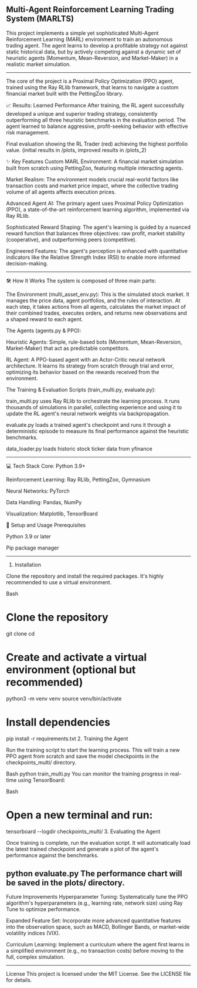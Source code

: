 Multi-Agent Reinforcement Learning Trading System (MARLTS)
-------------------------------------------------------------

This project implements a simple yet sophisticated Multi-Agent Reinforcement Learning (MARL) environment to train an autonomous trading agent. The agent learns to develop a profitable strategy not against static historical data, but by actively competing against a dynamic set of heuristic agents (Momentum, Mean-Reversion, and Market-Maker) in a realistic market simulation.

-------------------------------------------------------------
The core of the project is a Proximal Policy Optimization (PPO) agent, trained using the Ray RLlib framework, that learns to navigate a custom financial market built with the PettingZoo library.

📈 Results: Learned Performance
After training, the RL agent successfully developed a unique and superior trading strategy, consistently outperforming all three heuristic benchmarks in the evaluation period. The agent learned to balance aggressive, profit-seeking behavior with effective risk management.

Final evaluation showing the RL Trader (red) achieving the highest portfolio value. (initial results in /plots, improved results in /plots_2)

✨ Key Features
Custom MARL Environment: A financial market simulation built from scratch using PettingZoo, featuring multiple interacting agents.

Market Realism: The environment models crucial real-world factors like transaction costs and market price impact, where the collective trading volume of all agents affects execution prices.

Advanced Agent AI: The primary agent uses Proximal Policy Optimization (PPO), a state-of-the-art reinforcement learning algorithm, implemented via Ray RLlib.

Sophisticated Reward Shaping: The agent's learning is guided by a nuanced reward function that balances three objectives: raw profit, market stability (cooperative), and outperforming peers (competitive).

Engineered Features: The agent's perception is enhanced with quantitative indicators like the Relative Strength Index (RSI) to enable more informed decision-making.

------------------------------------------------------------------------------------

🛠️ How It Works
The system is composed of three main parts:

The Environment (multi_asset_env.py): This is the simulated stock market. It manages the price data, agent portfolios, and the rules of interaction. At each step, it takes actions from all agents, calculates the market impact of their combined trades, executes orders, and returns new observations and a shaped reward to each agent.

The Agents (agents.py & PPO):

Heuristic Agents: Simple, rule-based bots (Momentum, Mean-Reversion, Market-Maker) that act as predictable competitors.

RL Agent: A PPO-based agent with an Actor-Critic neural network architecture. It learns its strategy from scratch through trial and error, optimizing its behavior based on the rewards received from the environment.

The Training & Evaluation Scripts (train_multi.py, evaluate.py):

train_multi.py uses Ray RLlib to orchestrate the learning process. It runs thousands of simulations in parallel, collecting experience and using it to update the RL agent's neural network weights via backpropagation.

evaluate.py loads a trained agent's checkpoint and runs it through a deterministic episode to measure its final performance against the heuristic benchmarks.

data_loader.py loads historic stock ticker data from yfinance 

------------------------------------------------------------------------------------

💻 Tech Stack
Core: Python 3.9+

Reinforcement Learning: Ray RLlib, PettingZoo, Gymnasium

Neural Networks: PyTorch

Data Handling: Pandas, NumPy

Visualization: Matplotlib, TensorBoard

🚀 Setup and Usage
Prerequisites

Python 3.9 or later

Pip package manager

------------------------------------------------------------------------------------

1. Installation

Clone the repository and install the required packages. It's highly recommended to use a virtual environment.

Bash
# Clone the repository
git clone <your-repo-link>
cd <your-repo-name>

# Create and activate a virtual environment (optional but recommended)
python3 -m venv venv
source venv/bin/activate

# Install dependencies
pip install -r requirements.txt
2. Training the Agent

Run the training script to start the learning process. This will train a new PPO agent from scratch and save the model checkpoints in the checkpoints_multi/ directory.

Bash
python train_multi.py
You can monitor the training progress in real-time using TensorBoard:

Bash
# Open a new terminal and run:
tensorboard --logdir checkpoints_multi/
3. Evaluating the Agent

Once training is complete, run the evaluation script. It will automatically load the latest trained checkpoint and generate a plot of the agent's performance against the benchmarks.



python evaluate.py
The performance chart will be saved in the plots/ directory.
------------------------------------------------------------------------------------

Future Improvements
Hyperparameter Tuning: Systematically tune the PPO algorithm's hyperparameters (e.g., learning rate, network size) using Ray Tune to optimize performance.

Expanded Feature Set: Incorporate more advanced quantitative features into the observation space, such as MACD, Bollinger Bands, or market-wide volatility indices (VIX).

Curriculum Learning: Implement a curriculum where the agent first learns in a simplified environment (e.g., no transaction costs) before moving to the full, complex simulation.

------------------------------------------------------------------------------------

License
This project is licensed under the MIT License. See the LICENSE file for details.
